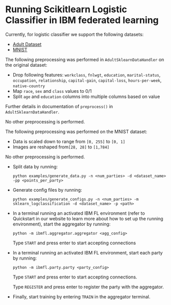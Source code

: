 
# Running Scikitlearn Logistic Classifier in IBM federated learning

Currently, for logistic classifier we support the following datasets:

* [Adult Dataset](https://archive.ics.uci.edu/ml/datasets/Adult)
* [MNIST](http://yann.lecun.com/exdb/mnist/)


The following preprocessing was performed in `AdultSklearnDataHandler` on the original dataset:
  * Drop following features: `workclass`, `fnlwgt`, `education`, `marital-status`, `occupation`, `relationship`, `capital-gain`, `capital-loss`, `hours-per-week`, `native-country`
  * Map `race`, `sex` and `class` values to 0/1
  * Split `age` and `education` columns into multiple columns based on value

  Further details in documentation of `preprocess()` in `AdultSklearnDataHandler`.

No other preprocessing is performed.

The following preprocessing was performed on the MNIST dataset:

* Data is scaled down to range from `[0, 255]` to `[0, 1]`
* Images are reshaped from`[28, 28]` to `[1,784]`


No other preprocessing is performed.

- Split data by running:

    ```
    python examples/generate_data.py -n <num_parties> -d <dataset_name> -pp <points_per_party>
    ```
- Generate config files by running:
    ```
    python examples/generate_configs.py -n <num_parties> -m sklearn_logclassification -d <dataset_name> -p <path>
    ```
- In a terminal running an activated IBM FL environment 
(refer to Quickstart in our website to learn more about how to set up the running environment), start the aggregator by running:
    ```
    python -m ibmfl.aggregator.aggregator <agg_config>
    ```
    Type `START` and press enter to start accepting connections
- In a terminal running an activated IBM FL environment, start each party by running:
    ```
    python -m ibmfl.party.party <party_config>
    ```
    Type `START` and press enter to start accepting connections.
    
    Type  `REGISTER` and press enter to register the party with the aggregator. 
- Finally, start training by entering `TRAIN` in the aggregator terminal.